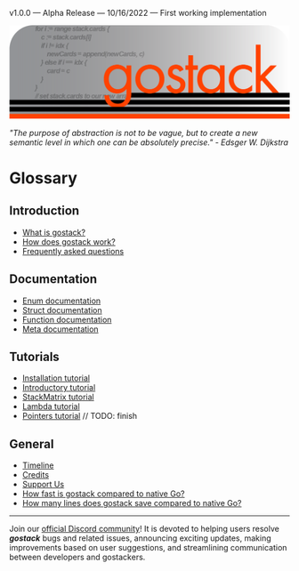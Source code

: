 v1.0.0 — Alpha Release — 10/16/2022 — First working implementation

![Banner](media/gostack_SmallerTransparent.png)

 *"The purpose of abstraction is not to be vague, but to create a new semantic level in which one can be absolutely precise." - Edsger W. Dijkstra*

 <h1>Glossary</h1>

 <h2>Introduction</h2>

 * [What is gostack?](documentation/introduction.md)
 * [How does gostack work?](documentation/overview.md)
 * [Frequently asked questions](documentation/faq.md)

 <h2>Documentation</h2>
 
  * [Enum documentation](documentation/enumsAPI.md)
  * [Struct documentation](documentation/structsAPI.md)
  * [Function documentation](documentation/functionsAPI.md)
  * [Meta documentation](documentation/metaAPI.md)

 <h2>Tutorials</h2>
 
  * [Installation tutorial](documentation/tutorials/installationTutorial.md)
  * [Introductory tutorial](documentation/tutorials/introductionTutorial.md)
  * [StackMatrix tutorial](documentation/tutorials/matricesTutorial.md)
  * [Lambda tutorial](documentation/tutorials/lambdaTutorial.md)
  * [Pointers tutorial](documentation/tutorials/pointersTutorial.md) // TODO: finish

 <h2>General</h2>
 
 * [Timeline](documentation/timeline.md)
 * [Credits](documentation/credits.md)
 * [Support Us](documentation/support.md)
 * [How fast is gostack compared to native Go?](documentation/benchmark.md)
 * [How many lines does gostack save compared to native Go?](documentation/race.md)

 ---

 Join our [official Discord community](https://discord.gg/NmxxcKBVBU)!  It is devoted to helping users resolve ***gostack*** bugs and related issues, announcing exciting updates, making improvements based on user suggestions, and streamlining communication between developers and gostackers.
